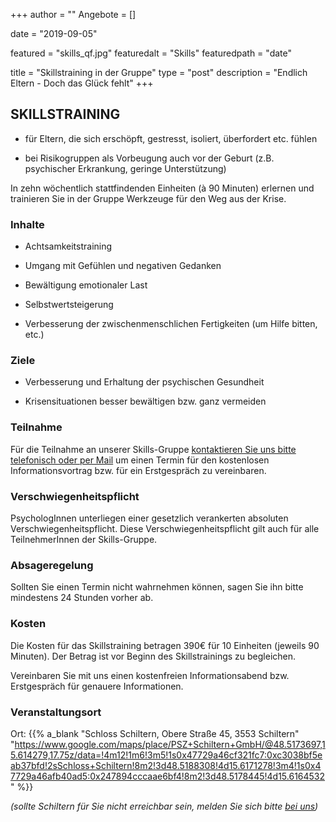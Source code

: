+++
author = ""
Angebote = []

date = "2019-09-05"

featured = "skills_qf.jpg"
featuredalt = "Skills"
featuredpath = "date"

title = "Skillstraining in der Gruppe"
type = "post"
description = "Endlich Eltern - Doch das Glück fehlt"
+++

## SKILLSTRAINING

* für Eltern, die sich erschöpft, gestresst, isoliert, überfordert etc. fühlen 

* bei Risikogruppen als Vorbeugung auch vor der Geburt 
(z.B. psychischer Erkrankung, geringe Unterstützung)


In zehn wöchentlich stattfindenden Einheiten (à 90 Minuten) 
erlernen und trainieren Sie in der Gruppe Werkzeuge für den Weg aus der Krise. 

### Inhalte 

* Achtsamkeitstraining 

* Umgang mit Gefühlen und negativen Gedanken 

* Bewältigung emotionaler Last 

* Selbstwertsteigerung 

* Verbesserung der zwischenmenschlichen Fertigkeiten 
(um Hilfe bitten, etc.) 

 

### Ziele 

* Verbesserung und Erhaltung der psychischen Gesundheit 

* Krisensituationen besser bewältigen bzw. ganz vermeiden 

### Teilnahme

Für die Teilnahme an unserer Skills-Gruppe [kontaktieren Sie uns bitte telefonisch oder per Mail](/contact) um einen Termin für den kostenlosen Informationsvortrag bzw. für ein Erstgespräch zu vereinbaren.

### Verschwiegenheitspflicht 

PsychologInnen unterliegen einer gesetzlich verankerten absoluten Verschwiegenheitspflicht. Diese Verschwiegenheitspflicht gilt auch für alle TeilnehmerInnen der Skills-Gruppe. 

### Absageregelung 

Sollten Sie einen Termin nicht wahrnehmen können, sagen Sie ihn bitte mindestens 24 Stunden vorher ab. 

### Kosten 

Die Kosten für das Skillstraining betragen 390€ für 10 Einheiten (jeweils 90 Minuten). Der Betrag ist vor Beginn des Skillstrainings zu begleichen. 

Vereinbaren Sie mit uns einen kostenfreien Informationsabend bzw. Erstgespräch für genauere Informationen.

### Veranstaltungsort 

Ort: {{% a_blank "Schloss Schiltern, Obere Straße 45, 3553 Schiltern" "https://www.google.com/maps/place/PSZ+Schiltern+GmbH/@48.5173697,15.614279,17.75z/data=!4m12!1m6!3m5!1s0x47729a46cf321fc7:0xc3038bf5eab37bfd!2sSchloss+Schiltern!8m2!3d48.5188308!4d15.6171278!3m4!1s0x47729a46afb40ad5:0x247894cccaae6bf4!8m2!3d48.5178445!4d15.6164532" %}}

*(sollte Schiltern für Sie nicht erreichbar sein, melden Sie sich bitte [bei uns](/contact))*